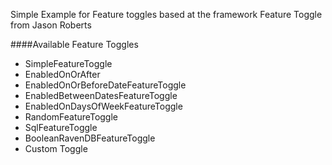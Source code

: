 Simple Example for Feature toggles based at the framework Feature Toggle from Jason Roberts

####Available Feature Toggles
* SimpleFeatureToggle
* EnabledOnOrAfter
* EnabledOnOrBeforeDateFeatureToggle
* EnabledBetweenDatesFeatureToggle
* EnabledOnDaysOfWeekFeatureToggle
* RandomFeatureToggle
* SqlFeatureToggle
* BooleanRavenDBFeatureToggle
* Custom Toggle